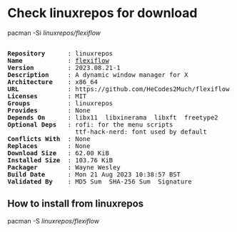 # Check linuxrepos for download

pacman -Si *linuxrepos/flexiflow*

<div class="highlight"><pre class="highlight"><text>
<b>Repository</b>      : linuxrepos
<b>Name</b>            : <a href="../../x86_64/flexiflow-2023.08.21-1-x86_64.pkg.tar.zst">flexiflow</a>
<b>Version</b>         : 2023.08.21-1
<b>Description</b>     : A dynamic window manager for X
<b>Architecture</b>    : x86_64
<b>URL</b>             : https://github.com/HeCodes2Much/flexiflow
<b>Licenses</b>        : MIT
<b>Groups</b>          : linuxrepos
<b>Provides</b>        : None
<b>Depends On</b>      : libx11  libxinerama  libxft  freetype2
<b>Optional Deps</b>   : rofi: for the menu scripts
                  ttf-hack-nerd: font used by default
<b>Conflicts With</b>  : None
<b>Replaces</b>        : None
<b>Download Size</b>   : 62.00 KiB
<b>Installed Size</b>  : 103.76 KiB
<b>Packager</b>        : Wayne Wesley <wayne6324@gmail.com>
<b>Build Date</b>      : Mon 21 Aug 2023 10:38:57 BST
<b>Validated By</b>    : MD5 Sum  SHA-256 Sum  Signature
</text></pre></div>

## How to install from linuxrepos

pacman -S *linuxrepos/flexiflow*
